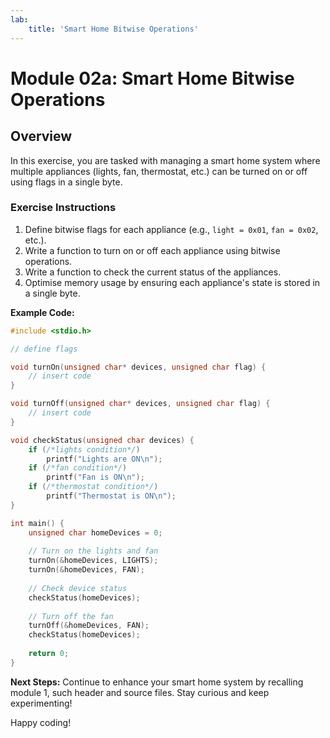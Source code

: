 ```yaml
---
lab:
    title: 'Smart Home Bitwise Operations'
---
```

# Module 02a: Smart Home Bitwise Operations

## Overview

In this exercise, you are tasked with managing a smart home system where multiple appliances (lights, fan, thermostat, etc.) can be turned on or off using flags in a single byte.

### Exercise Instructions
1. Define bitwise flags for each appliance (e.g., `light = 0x01`, `fan = 0x02`, etc.).
2. Write a function to turn on or off each appliance using bitwise operations.
3. Write a function to check the current status of the appliances.
4. Optimise memory usage by ensuring each appliance's state is stored in a single byte.

**Example Code:**
```c
#include <stdio.h>

// define flags

void turnOn(unsigned char* devices, unsigned char flag) {
    // insert code
}

void turnOff(unsigned char* devices, unsigned char flag) {
    // insert code
}

void checkStatus(unsigned char devices) {
    if (/*lights condition*/)
        printf("Lights are ON\n");
    if (/*fan condition*/)
        printf("Fan is ON\n");
    if (/*thermostat condition*/)
        printf("Thermostat is ON\n");
}

int main() {
    unsigned char homeDevices = 0;
    
    // Turn on the lights and fan
    turnOn(&homeDevices, LIGHTS);
    turnOn(&homeDevices, FAN);
    
    // Check device status
    checkStatus(homeDevices);
    
    // Turn off the fan
    turnOff(&homeDevices, FAN);
    checkStatus(homeDevices);
    
    return 0;
}
```

**Next Steps:**
Continue to enhance your smart home system by recalling module 1, such header and source files. Stay curious and keep experimenting!

Happy coding!
